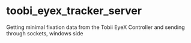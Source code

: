 # toobi_eyex_tracker_server
Getting minimal fixation data from the Tobii EyeX Controller and sending through sockets, windows side
